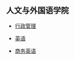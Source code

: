## 人文与外国语学院

- [行政管理](grad-application/人文与外国语学院/行政管理/README.md)

- [英语](grad-application/人文与外国语学院/英语/README.md)

- [商务英语](grad-application/人文与外国语学院/商务英语/README.md)

